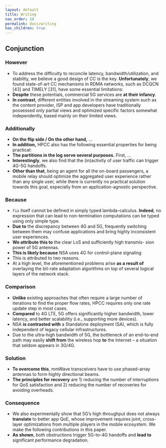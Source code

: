 ```yaml
---
layout: default
title: Writing
nav_order: 10
permalink: docs/writing
has_children: true
---
```


## Conjunction

### However

- To address the difficulty to reconcile latency, bandwidth/utilization, and stability, we believe a good design of CC is the key. **Unfortunately**, we found state-of-art CC mechanisms in RDMA networks, such as DCQCN [43] and TIMELY [31], have some essential limitations:
- **Despite** these potentials, commercial 5G services are **at their infancy**. 
- **In contrast**, different entities involved in the streaming system such as the content provider, ISP and app developers have traditionally possessed only partial views and optimized specific factors somewhat independently, based mainly on their limited views. 

### Additionally

- **On the flip side / On the other hand,** ...
- **In addition,** HPCC also has the following essential properties for being practical: 
- **The partitions in the log serve several purposes.** First, ...
- **Interestingly**, we also find that the (in)activity of user traffic can trigger 4G-5G handoffs. 
- **Other than that**, being an agent for all the on-board passengers, a mobile relay should optimize the aggregated user experience rather than any single user, while there is currently no practical solution towards this goal, especially from an application-agnostic perspective.

### Because

- `fix` itself cannot be defined in simply typed lambda-calculus. **Indeed**, no expression that can lead to non-termination computations can be typed using only simple type.
- **Due to** the discrepancy between 4G and 5G, frequently switching between them may confuse applications and bring highly inconsistent user experiences.
- **We attribute this to** the clear LoS and sufficiently high transmis- sion power of 5G antennas.
- **This is likely because** NSA uses 4G for control-plane signaling
- This is attributed to two reasons.
- At a high level, the aforementioned problems arise **as a result of** overlaying the bit-rate adaptation algorithms on top of several logical layers of the network stack. 

### Comparison

- **Unlike** existing approaches that often require a large number of iterations to find the proper flow rates, HPCC requires only one rate update step in most cases.
- **Compared** to 4G LTE, 5G offers significantly higher bandwidth, lower latency, and better scalability (i.e., supporting more devices).
- NSA **is contrasted with** a Standalone deployment (SA), which is fully independent of legacy cellular infrastructures.
- Due to the ultra-high bandwidth of 5G, the bottleneck of an end-to-end path may easily **shift from** the wireless hop **to** the Internet – a situation that seldom appears in 3G/4G. 

### Solution

- **To overcome this**, mmWave transceivers have to use phased-array antennas to form highly directional beams.
- **The principles for recovery** are 1) reducing the number of interruptions for QoS satisfaction and 2) reducing the number of recoveries for avoiding overheads.

### Consequence

- We also experimentally show that 5G’s high throughput does not always **translate** to better app QoE, whose improvement requires joint, cross-layer optimizations from multiple players in the mobile ecosystem. We make the following contributions in this paper.
- **As shown**, both obstructions trigger 5G-to-4G handoffs and **lead to** significant performance degradation.



